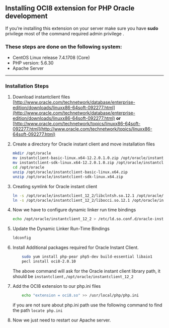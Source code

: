 ## Installing OCI8 extension for PHP Oracle development

If you’re installing this extension on your server make sure you have **sudo** privilege most of the command required admin privilege .

### These steps are done on the following system:
- CentOS Linux release 7.4.1708 (Core)
- PHP version: 5.6.30 
- Apache Server
----------
### Installation Steps

 1. Download instantclient files
 [http://www.oracle.com/technetwork/database/enterprise-edition/downloads/linuxx86-64soft-092277.html](http://www.oracle.com/technetwork/database/enterprise-edition/downloads/linuxx86-64soft-092277.html)
 **or**
 [http://www.oracle.com/technetwork/topics/linuxx86-64soft-092277.html](http://www.oracle.com/technetwork/topics/linuxx86-64soft-092277.html)
 
 2. Create a directory for Oracle instant client and move installation files
 
	```bash
	mkdir /opt/oracle
	mv instantclient-basic-linux.x64-12.2.0.1.0.zip /opt/oracle/instantclient-basic-linux.x64.zip
	mv instantclient-sdk-linux.x64-12.2.0.1.0.zip /opt/oracle/instantclient-sdk-linux.x64.zip
	cd /opt/oracle
	unzip /opt/oracle/instantclient-basic-linux.x64.zip
	unzip /opt/oracle/instantclient-sdk-linux.x64.zip
	```
3. Creating symlink for Oracle instant client
	```bash
	ln -s /opt/oracle/instantclient_12_2/libclntsh.so.12.1 /opt/oracle/instantclient_12_2/libclntsh.so
	ln -s /opt/oracle/instantclient_12_2/libocci.so.12.1 /opt/oracle/instantclient_12_2/libocci.so
	```
 4. Now we have to configure dynamic linker run time bindings
	```bash
	echo /opt/oracle/instantclient_12_2 > /etc/ld.so.conf.d/oracle-instantclient
	```
5. Update the Dynamic Linker Run-Time Bindings
	```bash
	ldconfig
	```
6. Install Additional packages required for Oracle Instant Client.
	```bash
		sudo yum install php-pear php5-dev build-essential libaio1
		pecl install oci8-2.0.10
	```
	The above command will ask for the Oracle instant client library path, it should be
	`instantclient,/opt/oracle/instantclient_12_2`

7. Add the OCI8 extension to our php.ini files
	```bash
		echo "extension = oci8.so" >> /usr/local/php/php.ini
	```
	if you are not sure about php.ini path use the following command to find the path
		`locate php.ini`
8. Now we just need to restart our Apache server.
